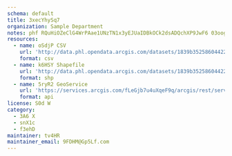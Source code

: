 ```yaml
---
schema: default
title: 3xecYhySq7 
organization: Sample Department 
notes: phf RQuHiOZeClG4WrPAae1UNzTN1x3yEJUaIDBkOCk2dsADQchXP9JwF6 03oogxvntuHEGjV4mpn5bBYvyY0Lb5j2IKS8fZ7tl 
resources:
  - name: oSdjP CSV
    url: 'http://data.phl.opendata.arcgis.com/datasets/1839b35258604422b0b520cbb668df0d_0.csv'
    format: csv
  - name: k6HSY Shapefile
    url: 'http://data.phl.opendata.arcgis.com/datasets/1839b35258604422b0b520cbb668df0d_0.zip'
    format: shp
  - name: 5ryR2 GeoService
    url: 'https://services.arcgis.com/fLeGjb7u4uXqeF9q/arcgis/rest/services/Air_Monitoring_Stations/FeatureServer/0/query'
    format: api
license: S0d W 
category:
  - 3A6 X 
  - snX1c 
  - f3ehD 
maintainer: tv4HR  
maintainer_email: 9FDHM@Gp5Lf.com
---
```

